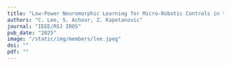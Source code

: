 ```yaml
---
title: "Low-Power Neuromorphic Learning for Micro-Robotic Controls in the Wild"
authors: "C. Lee, S. Achour, Z. Kapetanovic"
journal: "IEEE/RSJ IROS"
pub_date: "2025"
image: "/static/img/members/lee.jpeg"
doi: ""
pdf: ""
---
```



